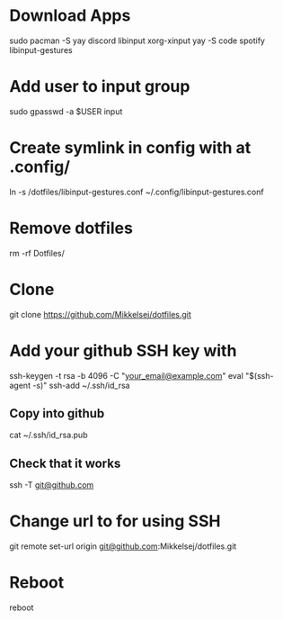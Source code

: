 # Download Apps
sudo pacman -S yay discord libinput xorg-xinput
yay -S code spotify libinput-gestures

# Add user to input group
sudo gpasswd -a $USER input

# Create symlink in config with at .config/
ln -s /dotfiles/libinput-gestures.conf ~/.config/libinput-gestures.conf

# Remove dotfiles
rm -rf Dotfiles/

# Clone
git clone https://github.com/Mikkelsej/dotfiles.git

# Add your github SSH key with
ssh-keygen -t rsa -b 4096 -C "your_email@example.com"
eval "$(ssh-agent -s)"
ssh-add ~/.ssh/id_rsa
## Copy into github
cat ~/.ssh/id_rsa.pub
## Check that it works
ssh -T git@github.com

# Change url to for using SSH
git remote set-url origin git@github.com:Mikkelsej/dotfiles.git

# Reboot
reboot
